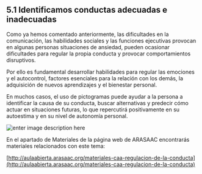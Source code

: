 ## 5.1 Identificamos conductas adecuadas e inadecuadas

Como ya hemos comentado anteriormente, las dificultades en la comunicación, las habilidades sociales y las funciones ejecutivas provocan en algunas personas situaciones de ansiedad, pueden ocasionar dificultades para regular la propia conducta y provocar comportamientos disruptivos.

Por ello es fundamental desarrollar habilidades para regular las emociones y el autocontrol, factores esenciales para la relación con los demás, la adquisición de nuevos aprendizajes y el bienestar personal.

En muchos casos, el uso de pictogramas puede ayudar a la persona a identificar la causa de su conducta, buscar alternativas y predecir cómo actuar en situaciones futuras, lo que repercutirá positivamente en su autoestima y en su nivel de autonomía personal.

![enter image description here](https://static.arasaac.org/images/aularagon/Como_controlar_mis_comportamientos_y_sentimientos_ARASAAC_1.jpg)

En el apartado de Materiales de la página web de ARASAAC encontrarás materiales relacionados con este tema:

[http://aulaabierta.arasaac.org/materiales-caa-regulacion-de-la-conducta](http://aulaabierta.arasaac.org/materiales-caa-regulacion-de-la-conducta)
<!--stackedit_data:
eyJoaXN0b3J5IjpbMjQxMjkzNzMyLDczMDk5ODExNl19
-->